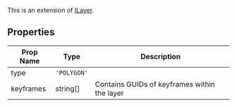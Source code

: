 This is an extension of [ILayer](/Documentation/Interfaces/ILayer.md). 

## Properties

| Prop Name | Type | Description |
| --------------------- | ------ | ------------------- |
| type | `'POLYGON'` |  |
| keyframes | string[] | Contains GUIDs of keyframes within the layer |